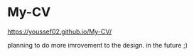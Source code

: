 # My-CV


https://youssef02.github.io/My-CV/

planning to do more imrovement to the design. in the future ;)
